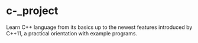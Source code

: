 # c-_project
 Learn C++ language from its basics up to the newest features introduced by C++11, a practical orientation with example programs. 
